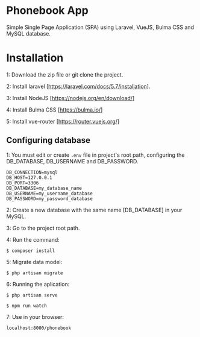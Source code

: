 # Phonebook App

Simple Single Page Application (SPA) using Laravel, VueJS, Bulma CSS and MySQL database.

# Installation

1: Download the zip file or git clone the project.

2: Install laravel [https://laravel.com/docs/5.7/installation].

3: Install NodeJS [https://nodejs.org/en/download/]

4: Install Bulma CSS [https://bulma.io/]

5: Install vue-router [https://router.vuejs.org/]

## Configuring database

1: You must edit or create `.env` file in project's root path, configuring the DB_DATABASE, DB_USERNAME and DB_PASSWORD.

```
DB_CONNECTION=mysql
DB_HOST=127.0.0.1
DB_PORT=3306
DB_DATABASE=my_database_name
DB_USERNAME=my_username_database
DB_PASSWORD=my_password_database
```

2: Create a new database with the same name [DB_DATABASE] in your MySQL.

3: Go to the project root path.

4: Run the command:

```
$ composer install
```

5: Migrate data model:

```
$ php artisan migrate
```

6: Running the aplication:

```
$ php artisan serve
```

```
$ npm run watch
```

7: Use in your browser:

```
localhost:8000/phonebook
```

